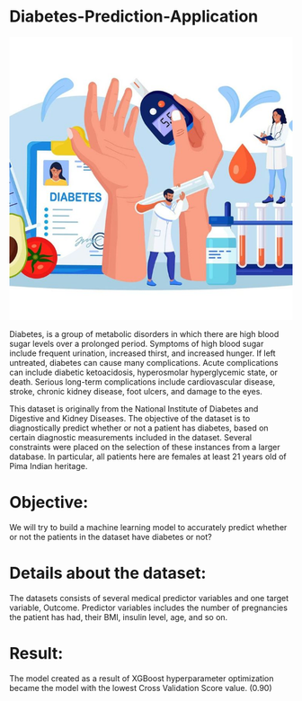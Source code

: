 # Diabetes-Prediction-Application

![image alt](https://github.com/SaptarshiMaji/Diabetes-Prediction-Application/blob/main/5169dace62e8591a989b746a614a788d%20(1).jpg?raw=true)

Diabetes, is a group of metabolic disorders in which there are high blood sugar levels over a prolonged period. Symptoms of high blood sugar include frequent urination, increased thirst, and increased hunger. If left untreated, diabetes can cause many complications. Acute complications can include diabetic ketoacidosis, hyperosmolar hyperglycemic state, or death. Serious long-term complications include cardiovascular disease, stroke, chronic kidney disease, foot ulcers, and damage to the eyes.

This dataset is originally from the National Institute of Diabetes and Digestive and Kidney Diseases. The objective of the dataset is to diagnostically predict whether or not a patient has diabetes, based on certain diagnostic measurements included in the dataset. Several constraints were placed on the selection of these instances from a larger database. In particular, all patients here are females at least 21 years old of Pima Indian heritage.

# **Objective**: 
We will try to build a machine learning model to accurately predict whether or not the patients in the dataset have diabetes or not?

# **Details about the dataset**: 
The datasets consists of several medical predictor variables and one target variable, Outcome. Predictor variables includes the number of pregnancies the patient has had, their BMI, insulin level, age, and so on.

# **Result**: 
The model created as a result of XGBoost hyperparameter optimization became the model with the lowest Cross Validation Score value. (0.90)
